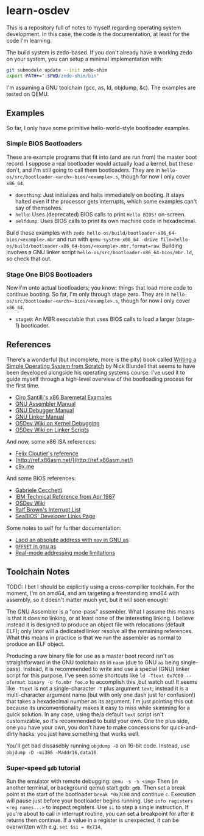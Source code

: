 # learn-osdev

This is a repository full of notes to myself regarding operating system development.
In this case, the code _is_ the documentation, at least for the code I'm learning.

The build system is zedo-based.
If you don't already have a working zedo on your system, you can setup a minimal implementation with:

```sh
git submodule update --init zedo-shim
export PATH+=":$PWD/zedo-shim/bin"
```

I'm assuming a GNU toolchain (gcc, as, ld, objdump, &c).
The examples are tested on QEMU.


## Examples

So far, I only have some primitive hello-world-style bootloader examples.

### Simple BIOS Bootloaders

These are example programs that fit into (and are run from) the master boot record.
I suppose a real bootloader would actually load a kernel, but these don't, and I'm still going to call them bootloaders.
They are in `hello-os/src/bootloader-<arch>-bios/<example>.s`, though for now I only cover `x86_64`.

  * `donothing`: Just initializes and halts immediately on booting.
    It stays halted even if the processor gets interrupts, which some examples can't say of themselves.
  * `hello`: Uses (deprecated) BIOS calls to print `Hello BIOS!` on-screen.
  * `selfdump`: Uses BIOS calls to print its own machine code in hexadecimal.

Build these examples with
    `zedo hello-os/build/bootloader-x86_64-bios/<example>.mbr`
  and run with
    `qemu-system-x86_64 -drive file=hello-os/build/bootloader-x86_64-bios/<example>.mbr,format=raw`.
Building involves a GNU linker script `hello-os/src/bootloader-x86_64-bios/mbr.ld`, so check that out.

### Stage One BIOS Bootloaders

Now I'm onto actual bootloaders; you know: things that load more code to continue booting.
So far, I'm only through stage zero.
They are in `hello-os/src/bootloader-<arch>-bios/<example>.s`, though for now I only cover `x86_64`.

  * `stage0`: An MBR executable that uses BIOS calls to load a larger (stage-1) bootloader.



## References

There's a wonderful (but incomplete, more is the pity) book called [Writing a Simple Operating System from Scratch](https://www.cs.bham.ac.uk/~exr/lectures/opsys/10_11/lectures/os-dev.pdf) by Nick Blundell that seems to have been developed alongside his operating systems course.
I've used it to guide myself through a high-level overview of the bootloading process for the first time.

  * [Ciro Santilli's x86 Baremetal Examples](https://github.com/cirosantilli/x86-bare-metal-examples)
  * [GNU Assembler Manual](https://sourceware.org/binutils/docs/as/)
  * [GNU Debugger Manual](https://sourceware.org/gdb/onlinedocs/gdb/index.html)
  * [GNU Linker Manual](https://sourceware.org/binutils/docs/ld/index.html)
  * [OSDev Wiki on Kernel Debugging](https://wiki.osdev.org/Kernel_Debugging)
  * [OSDev Wiki on Linker Scripts](https://wiki.osdev.org/Linker_Scripts)

And now, some x86 ISA references:

  * [Felix Cloutier's reference](https://www.felixcloutier.com/x86/)
  * [http://ref.x86asm.net/](http://ref.x86asm.net/)
  * [c9x.me](https://c9x.me/x86/index.html)

And some BIOS references:

  * [Gabriele Cecchetti](http://www.gabrielececchetti.it/Teaching/CalcolatoriElettronici/Docs/i8086_and_DOS_interrupts.pdf)
  * [IBM Technical Reference from Apr 1987](http://classiccomputers.info/down/IBM_PS2/documents/PS2_and_PC_BIOS_Interface_Technical_Reference_Apr87.pdf)
  * [OSDev Wiki](https://wiki.osdev.org/BIOS)
  * [Ralf Brown's Interrupt List](http://www.cs.cmu.edu/~ralf/files.html)
  * [SeaBIOS' Developer Links Page](https://www.seabios.org/Developer_links)

Some notes to self for further documentation:

  * [Laod an absolute address with `mov` in GNU as](https://stackoverflow.com/a/57212627)
  * [`OFFSET` in gnu as](https://stackoverflow.com/questions/1669662/what-does-offset-in-16-bit-assembly-code-mean)
  * [Real-mode addressing mode limitations](https://stackoverflow.com/a/34345858)

## Toolchain Notes

TODO: I bet I should be explicitly using a cross-compilier toolchain.
For the moment, I'm on amd64, and am targeting a freestanding amd64 with assembly, so it doesn't matter much yet, but it will soon enough!

The GNU Assembler is a "one-pass" assembler.
What I assume this means is that it does _no_ linking, or at least none of the interesting linking.
I believe instead it is designed to produce an object file with relocations (default ELF); only later will a dedicated linker resolve all the remaining references.
What this means in practice is that we run the assembler as normal to produce an ELF object.

Producing a raw binary file for use as a master boot record isn't as straightforward in the GNU toolchain as in `nasm` (due to GNU `as` being single-pass).
Instead, it is recommended to write and use a special (GNU) linker script for this purpose.
I've seen some shortcuts like `ld -Ttext 0x7C00 --oformat binary -o fo.mbr foo.o` to accomplish this ,but watch out!
It seems like `-Ttext` is not a single-character `-T` plus argument `text`; instead it is a multi-character argument name (but with only one dash just for confusion!) that takes a hexadecimal number as its argument.
I'm just pointing this out because its unconventionality makes it easy to miss while skimming for a quick solution.
In any case, using the/a default `text` script isn't customizable, so it's recommended to build your own.
One the plus side, one you have your own, you don't have to make concessions for quick-and-dirty hacks: you just have something that works well.

You'll get bad dissasebly running `objdump -D` on 16-bit code.
Instead, use `objdump -D -mi386 -Maddr16,data16`.

### Super-speed `gdb` tutorial

Run the emulator with remote debugging: `qemu -s -S <img>`
Then (in another terminal, or background qemu) start gdb: `gdb`.
Then set a break point at the start of the bootloader `break *0x7C00` and continue `c`.
Execution will pause just before your bootloader begins running.
Use `info registers <reg names...>` to inspect registers.
Use `si` to step a single instruction.
If you're about to call in interrupt routine, you can set a breakpoint for after it returns then continue.
If a value in a register is unexpected, it can be overwritten with e.g. `set $si = 0x714`.
